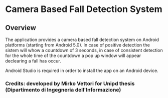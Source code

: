 # Camera Based Fall Detection System

## Overview
The application provides a camera based fall detection system on Android platforms (starting from Android 5.0).
In case of positive detection the sistem will whow a countdown of 3 seconds, in case of consistent detection for the whole time of the countdown a pop up window will appear declearing a fall has occur.

Android Studio is required in order to install the app on an Android device.

### Credits: developed by Mirko Vettori for Unipd thesis (Dipartimento di Ingegneria dell'Informazione)
